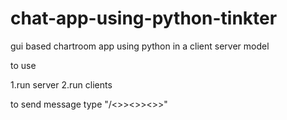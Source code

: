 # chat-app-using-python-tinkter
gui based chartroom app using python in a client server model


to use 

1.run server
2.run clients

to send message type "/<<username you want to send message to>>><<space>>><<the message>>>"
